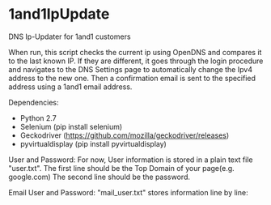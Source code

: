 # 1and1IpUpdate
DNS Ip-Updater for 1and1 customers

When run, this script checks the current ip using OpenDNS and compares it to the last known IP.
If they are different, it goes through the login procedure and navigates to the DNS Settings page
to automatically change the Ipv4 address to the new one. Then a confirmation email is sent to the
specified address using a 1and1 email address.

Dependencies:
 - Python 2.7
 - Selenium (pip install selenium)
 - Geckodriver (https://github.com/mozilla/geckodriver/releases)
 - pyvirtualdisplay (pip install pyvirtualdisplay)

User and Password:
For now, User information is stored in a plain text file "user.txt".
The first line should be the Top Domain of your page(e.g. google.com)
The second line should be the password.

Email User and Password:
"mail_user.txt" stores information line by line:
<sender email address>
<sender email password>
<sender name>
<sender email shown to receiver>
<receiver name>
<receiver email address>
